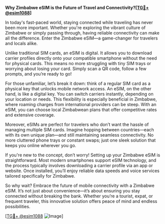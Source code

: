 **Why Zimbabwe eSIM is the Future of Travel and Connectivity?[[TG💪+ @esim1088](https://t.me/s/esim1088)]**

In today's fast-paced world, staying connected while traveling has never been more important. Whether you're exploring the vibrant culture of Zimbabwe or simply passing through, having reliable connectivity can make all the difference. Enter the Zimbabwe eSIM—a game-changer for travelers and locals alike.

Unlike traditional SIM cards, an eSIM is digital. It allows you to download carrier profiles directly onto your compatible smartphone without the need for physical cards. This means no more struggling with tiny SIM trays or worrying about losing your card. Simply scan a QR code, follow a few prompts, and you’re ready to go!

For those unfamiliar, let’s break it down: think of a regular SIM card as a physical key that unlocks mobile network access. An eSIM, on the other hand, is like a digital key. You can switch carriers instantly, depending on your location or needs. This flexibility is especially beneficial in Zimbabwe, where roaming charges from international providers can be steep. With an eSIM, you can choose local Zimbabwean plans that offer competitive rates and extensive coverage.

Moreover, eSIMs are perfect for travelers who don’t want the hassle of managing multiple SIM cards. Imagine hopping between countries—each with its own unique plan—and still maintaining seamless connectivity. No more cluttered phone trays or constant swaps; just one sleek solution that keeps you online wherever you go.

If you're new to the concept, don’t worry! Setting up your Zimbabwe eSIM is straightforward. Most modern smartphones support eSIM technology, and the process typically involves downloading a carrier profile via an app or website. Once installed, you’ll enjoy reliable data speeds and voice services tailored specifically for Zimbabwe.

So why wait? Embrace the future of mobile connectivity with a Zimbabwe eSIM. It’s not just about convenience—it’s about ensuring you stay connected without breaking the bank. Whether you’re a tourist, expat, or frequent traveler, this innovative solution offers peace of mind and endless possibilities.

[[TG💪+ @esim1088](https://t.me/s/esim1088) ![Image](https://i.postimg.cc/Y0z9fWf4/image.png)]